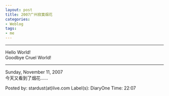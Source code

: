 ```yaml
---
layout: post
title: 2007广州寂寞烟花
categories:
- Weblog
tags:
- me
---
```

**********
Hello World!    
Goodbye Cruel World!
**********
Sunday, November 11, 2007    
今天又看到了烟花……    
  
Posted by: stardust(at)live.com Label(s): DiaryOne Time: 22:07